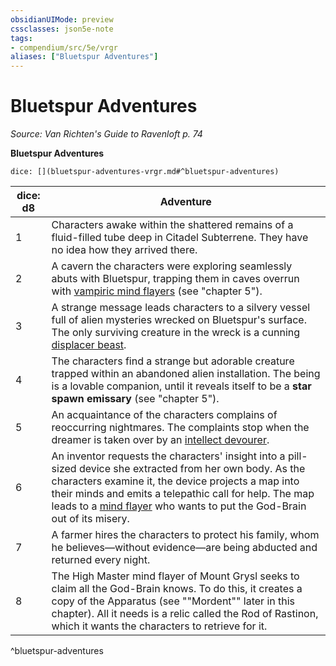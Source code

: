 ```yaml
---
obsidianUIMode: preview
cssclasses: json5e-note
tags:
- compendium/src/5e/vrgr
aliases: ["Bluetspur Adventures"]
---
```

# Bluetspur Adventures
*Source: Van Richten's Guide to Ravenloft p. 74* 

**Bluetspur Adventures**

`dice: [](bluetspur-adventures-vrgr.md#^bluetspur-adventures)`

| dice: d8 | Adventure |
|----------|-----------|
| 1 | Characters awake within the shattered remains of a fluid-filled tube deep in Citadel Subterrene. They have no idea how they arrived there. |
| 2 | A cavern the characters were exploring seamlessly abuts with Bluetspur, trapping them in caves overrun with [vampiric mind flayers](/2-Mechanics/CLI/bestiary/undead/vampiric-mind-flayer-vrgr.md) (see "chapter 5"). |
| 3 | A strange message leads characters to a silvery vessel full of alien mysteries wrecked on Bluetspur's surface. The only surviving creature in the wreck is a cunning [displacer beast](/2-Mechanics/CLI/bestiary/monstrosity/displacer-beast.md). |
| 4 | The characters find a strange but adorable creature trapped within an abandoned alien installation. The being is a lovable companion, until it reveals itself to be a **star spawn emissary** (see "chapter 5"). |
| 5 | An acquaintance of the characters complains of reoccurring nightmares. The complaints stop when the dreamer is taken over by an [intellect devourer](/2-Mechanics/CLI/bestiary/aberration/intellect-devourer.md). |
| 6 | An inventor requests the characters' insight into a pill-sized device she extracted from her own body. As the characters examine it, the device projects a map into their minds and emits a telepathic call for help. The map leads to a [mind flayer](/2-Mechanics/CLI/bestiary/aberration/mind-flayer.md) who wants to put the God-Brain out of its misery. |
| 7 | A farmer hires the characters to protect his family, whom he believes—without evidence—are being abducted and returned every night. |
| 8 | The High Master mind flayer of Mount Grysl seeks to claim all the God-Brain knows. To do this, it creates a copy of the Apparatus (see ""Mordent"" later in this chapter). All it needs is a relic called the Rod of Rastinon, which it wants the characters to retrieve for it. |
^bluetspur-adventures